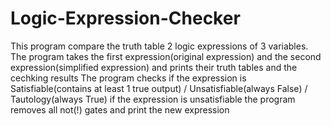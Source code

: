# Logic-Expression-Checker
This program compare the truth table 2 logic expressions of 3 variables.
The program takes the first expression(original expression) and the second expression(simplified expression) and prints their truth tables and the cechking results
The program checks if the expression is Satisfiable(contains at least 1 true output) / Unsatisfiable(always False) / Tautology(always True)
if the expression is unsatisfiable the program removes all not(!) gates and print the new expression
